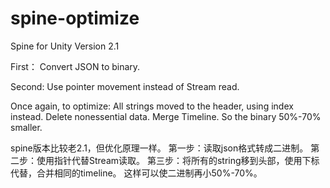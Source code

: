 # spine-optimize
Spine for Unity Version 2.1

First：
Convert JSON to binary.

Second:
Use pointer movement instead of Stream read.

Once again, to optimize:
All strings moved to the header, using index instead.
Delete nonessential data.
Merge Timeline.
So the binary 50%-70% smaller.

spine版本比较老2.1，但优化原理一样。
第一步：读取json格式转成二进制。
第二步：使用指针代替Stream读取。
第三步：将所有的string移到头部，使用下标代替，合并相同的timeline。
这样可以使二进制再小50%-70%。